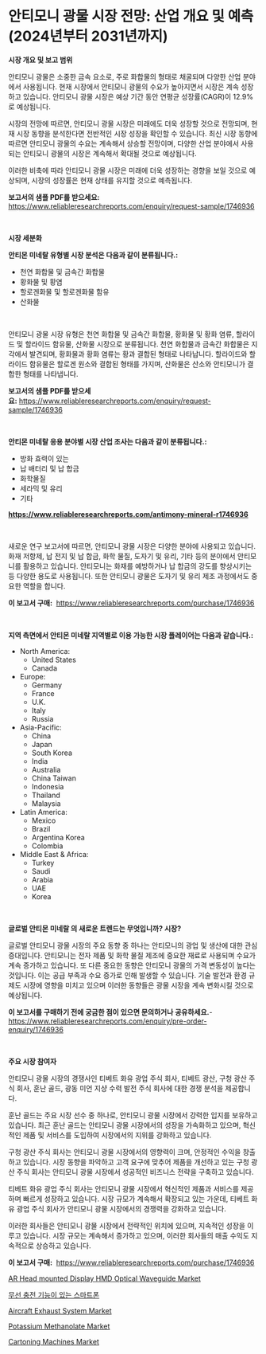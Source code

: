 <p><h1>안티모니 광물 시장 전망: 산업 개요 및 예측 (2024년부터 2031년까지)</h1></p><p><strong>시장 개요 및 보고 범위</strong></p>
<p><p>안티모니 광물은 소중한 금속 요소로, 주로 화합물의 형태로 채굴되며 다양한 산업 분야에서 사용됩니다. 현재 시장에서 안티모니 광물의 수요가 높아지면서 시장은 계속 성장하고 있습니다. 안티모니 광물 시장은 예상 기간 동안 연평균 성장률(CAGR)이 12.9%로 예상됩니다. </p><p>시장의 전망에 따르면, 안티모니 광물 시장은 미래에도 더욱 성장할 것으로 전망되며, 현재 시장 동향을 분석한다면 전반적인 시장 성장을 확인할 수 있습니다. 최신 시장 동향에 따르면 안티모니 광물의 수요는 계속해서 상승할 전망이며, 다양한 산업 분야에서 사용되는 안티모니 광물의 시장은 계속해서 확대될 것으로 예상됩니다. </p><p>이러한 비축에 따라 안티모니 광물 시장은 미래에 더욱 성장하는 경향을 보일 것으로 예상되며, 시장의 성장률은 현재 상태를 유지할 것으로 예측됩니다.</p></p>
<p><strong>보고서의 샘플 PDF를 받으세요:</strong> <a href="https://www.reliableresearchreports.com/enquiry/request-sample/1746936">https://www.reliableresearchreports.com/enquiry/request-sample/1746936</a></p>
<p>&nbsp;</p>
<p><strong>시장 세분화</strong></p>
<p><strong>안티몬 미네랄 유형별 시장 분석은 다음과 같이 분류됩니다.:</strong></p>
<p><ul><li>천연 화합물 및 금속간 화합물</li><li>황화물 및 황염</li><li>할로겐화물 및 할로겐화물 함유</li><li>산화물</li></ul></p>
<p>&nbsp;</p>
<p><p>안티모니 광물 시장 유형은 천연 화합물 및 금속간 화합물, 황화물 및 황화 염류, 할라이드 및 할라이드 함유물, 산화물 시장으로 분류됩니다. 천연 화합물과 금속간 화합물은 지각에서 발견되며, 황화물과 황화 염류는 황과 결합된 형태로 나타납니다. 할라이드와 할라이드 함유물은 할로겐 원소와 결합된 형태를 가지며, 산화물은 산소와 안티모니가 결합한 형태를 나타냅니다.</p></p>
<p><strong>보고서의 샘플 PDF를 받으세요:</strong>&nbsp;<a href="https://www.reliableresearchreports.com/enquiry/request-sample/1746936">https://www.reliableresearchreports.com/enquiry/request-sample/1746936</a></p>
<p>&nbsp;</p>
<p><strong> 안티몬 미네랄 응용 분야별 시장 산업 조사는 다음과 같이 분류됩니다.:</strong></p>
<p><ul><li>방화 효력이 있는</li><li>납 배터리 및 납 합금</li><li>화학물질</li><li>세라믹 및 유리</li><li>기타</li></ul></p>
<p><strong><a href="https://www.reliableresearchreports.com/antimony-mineral-r1746936">https://www.reliableresearchreports.com/antimony-mineral-r1746936</a></strong></p>
<p>&nbsp;</p>
<p><p>새로운 연구 보고서에 따르면, 안티모니 광물 시장은 다양한 분야에 사용되고 있습니다. 화재 저항제, 납 전지 및 납 합금, 화학 물질, 도자기 및 유리, 기타 등의 분야에서 안티모니를 활용하고 있습니다. 안티모니는 화재를 예방하거나 납 합금의 강도를 향상시키는 등 다양한 용도로 사용됩니다. 또한 안티모니 광물은 도자기 및 유리 제조 과정에서도 중요한 역할을 합니다.</p></p>
<p><strong>이 보고서 구매:</strong>&nbsp; <a href="https://www.reliableresearchreports.com/purchase/1746936">https://www.reliableresearchreports.com/purchase/1746936</a></p>
<p>&nbsp;</p>
<p><strong>지역 측면에서 안티몬 미네랄 지역별로 이용 가능한 시장 플레이어는 다음과 같습니다.:</strong></p>
<p><ul>
    <li>
        North America:
        <ul>
            <li>United States</li>
            <li>Canada</li>
        </ul>
    </li>
    <li>
        Europe:
        <ul>
            <li>Germany</li>
            <li>France</li>
            <li>U.K.</li>
            <li>Italy</li>
            <li>Russia</li>
        </ul>
    </li>
    <li>
        Asia-Pacific:
        <ul>
            <li>China</li>
            <li>Japan</li>
            <li>South Korea</li>
            <li>India</li>
            <li>Australia</li>
            <li>China Taiwan</li>
            <li>Indonesia</li>
            <li>Thailand</li>
            <li>Malaysia</li>
        </ul>
    </li>
    <li>
        Latin America:
        <ul>
            <li>Mexico</li>
            <li>Brazil</li>
            <li>Argentina Korea</li>
            <li>Colombia</li>
        </ul>
    </li>
    <li>
        Middle East & Africa:
        <ul>
            <li>Turkey</li>
            <li>Saudi</li>
            <li>Arabia</li>
            <li>UAE</li>
            <li>Korea</li>
        </ul>
    </li>
    </ul></p>
<p>&nbsp;</p>
<p><strong>글로벌 안티몬 미네랄 의 새로운 트렌드는 무엇입니까? 시장?</strong></p>
<p><p>글로벌 안티모니 광물 시장의 주요 동향 중 하나는 안티모니의 광업 및 생산에 대한 관심 증대입니다. 안티모니는 전자 제품 및 화학 물질 제조에 중요한 재료로 사용되며 수요가 계속 증가하고 있습니다. 또 다른 중요한 동향은 안티모니 광물의 가격 변동성이 높다는 것입니다. 이는 공급 부족과 수요 증가로 인해 발생할 수 있습니다. 기술 발전과 환경 규제도 시장에 영향을 미치고 있으며 이러한 동향들은 광물 시장을 계속 변화시킬 것으로 예상됩니다.</p></p>
<p><strong>이 보고서를 구매하기 전에 궁금한 점이 있으면 문의하거나 공유하세요.</strong>- <a href="https://www.reliableresearchreports.com/enquiry/pre-order-enquiry/1746936">https://www.reliableresearchreports.com/enquiry/pre-order-enquiry/1746936</a></p>
<p>&nbsp;</p>
<p><strong>주요 시장 참여자</strong></p>
<p><p>안티모니 광물 시장의 경쟁사인 티베트 화유 광업 주식 회사, 티베트 광산, 구청 광산 주식 회사, 훈난 골드, 광동 미언 지샹 수력 발전 주식 회사에 대한 경쟁 분석을 제공합니다. </p><p>훈난 골드는 주요 시장 선수 중 하나로, 안티모니 광물 시장에서 강력한 입지를 보유하고 있습니다. 최근 훈난 골드는 안티모니 광물 시장에서의 성장을 가속화하고 있으며, 혁신적인 제품 및 서비스를 도입하여 시장에서의 지위를 강화하고 있습니다.</p><p>구청 광산 주식 회사는 안티모니 광물 시장에서의 영향력이 크며, 안정적인 수익을 창출하고 있습니다. 시장 동향을 파악하고 고객 요구에 맞추어 제품을 개선하고 있는 구청 광산 주식 회사는 안티모니 광물 시장에서 성공적인 비즈니스 전략을 구축하고 있습니다.</p><p>티베트 화유 광업 주식 회사는 안티모니 광물 시장에서 혁신적인 제품과 서비스를 제공하며 빠르게 성장하고 있습니다. 시장 규모가 계속해서 확장되고 있는 가운데, 티베트 화유 광업 주식 회사가 안티모니 광물 시장에서의 경쟁력을 강화하고 있습니다.</p><p>이러한 회사들은 안티모니 광물 시장에서 전략적인 위치에 있으며, 지속적인 성장을 이루고 있습니다. 시장 규모는 계속해서 증가하고 있으며, 이러한 회사들의 매출 수익도 지속적으로 상승하고 있습니다.</p></p>
<p><strong>이 보고서 구매:</strong>&nbsp;&nbsp;<a href="https://www.reliableresearchreports.com/purchase/1746936">https://www.reliableresearchreports.com/purchase/1746936</a></p>
<p><p><a href="https://sore-arch-6db.notion.site/AR-Head-mounted-Display-HMD-Optical-Waveguide-Market-Share-Evolution-and-Market-Growth-Trends-2024--66e451b24f2e4477b59f22ce81031c06">AR Head mounted Display HMD Optical Waveguide Market</a></p><p><a href="https://github.com/fredrickeglers/Market-Research-Report-List-1/blob/main/852000224969.md">무선 충전 기능이 있는 스마트폰</a></p><p><a href="https://github.com/Chiragrp22/Market-Research-Report-List-4/blob/main/aircraft-exhaust-system-market.md">Aircraft Exhaust System Market</a></p><p><a href="https://issuu.com/reportprime-2/docs/potassium-methanolate-market-size-2030.pptx">Potassium Methanolate Market</a></p><p><a href="https://github.com/derrinmiltonellis35gcl/Market-Research-Report-List-2/blob/main/cartoning-machines-market.md">Cartoning Machines Market</a></p></p>